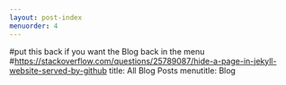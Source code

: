 ```yaml
---
layout: post-index
menuorder: 4
---
```

#put this back if you want the Blog back in the menu
#https://stackoverflow.com/questions/25789087/hide-a-page-in-jekyll-website-served-by-github
title: All Blog Posts
menutitle: Blog
